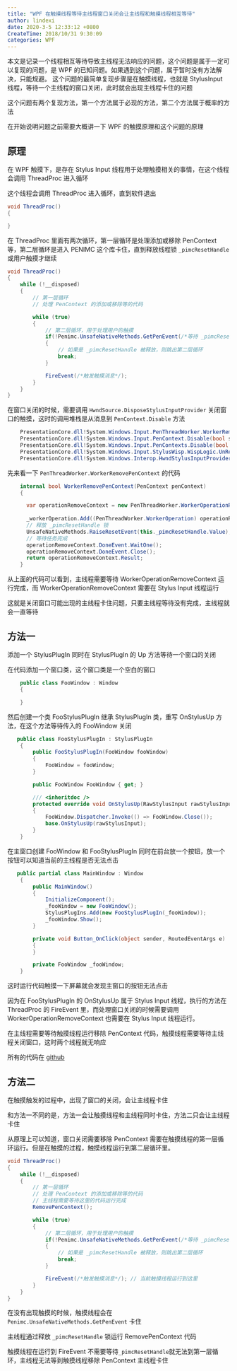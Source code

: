 ```yaml
---
title: "WPF 在触摸线程等待主线程窗口关闭会让主线程和触摸线程相互等待"
author: lindexi
date: 2020-3-5 12:33:12 +0800
CreateTime: 2018/10/31 9:30:09
categories: WPF
---
```


本文是记录一个线程相互等待导致主线程无法响应的问题，这个问题是属于一定可以复现的问题，是 WPF 的已知问题。如果遇到这个问题，属于暂时没有方法解决，只能规避。
这个问题的最简单复现步骤是在触摸线程，也就是 StylusInput 线程，等待一个主线程的窗口关闭，此时就会出现主线程卡住的问题

<!--more-->


<!-- CreateTime:2018/10/31 9:30:09 -->

<!-- csdn -->

这个问题有两个复现方法，第一个方法属于必现的方法，第二个方法属于概率的方法

在开始说明问题之前需要大概讲一下 WPF 的触摸原理和这个问题的原理

## 原理

在 WPF 触摸下，是存在 Stylus Input 线程用于处理触摸相关的事情，在这个线程会调用 ThreadProc 进入循环

<!-- ![](image/WPF 在触摸线程等待主线程窗口关闭会让主线程和触摸线程相互等待/WPF 在触摸线程等待主线程窗口关闭会让主线程和触摸线程相互等待0.png) -->

这个线程会调用 ThreadProc 进入循环，直到软件退出

```csharp
void ThreadProc()
{

}
```

在 ThreadProc 里面有两次循环，第一层循环是处理添加或移除 PenContext 等，第二层循环是进入 PENIMC 这个库卡住，直到释放线程锁 `_pimcResetHandle` 或用户触摸才继续

```csharp
void ThreadProc()
{
    while (!__disposed)
    {
    	// 第一层循环
    	// 处理 PenContext 的添加或移除等的代码

    	while (true)
    	{
    		// 第二层循环，用于处理用户的触摸
    		if(!Penimc.UnsafeNativeMethods.GetPenEvent(/*等待 _pimcResetHandle 释放，或用户触摸*/))
    		{
    			// 如果是 _pimcResetHandle 被释放，则跳出第二层循环
    			break;
    		}

    		FireEvent(/*触发触摸消息*/);
    	}
    }
}
```

在窗口关闭的时候，需要调用 `HwndSource.DisposeStylusInputProvider` 关闭窗口的触摸，这时的调用堆栈是从消息到 `PenContext.Disable` 方法

```csharp
 	PresentationCore.dll!System.Windows.Input.PenThreadWorker.WorkerRemovePenContext(System.Windows.Input.PenContext penContext) 
	PresentationCore.dll!System.Windows.Input.PenContext.Disable(bool shutdownWorkerThread) 
 	PresentationCore.dll!System.Windows.Input.PenContexts.Disable(bool shutdownWorkerThread) 
 	PresentationCore.dll!System.Windows.Input.StylusWisp.WispLogic.UnRegisterHwndForInput(System.Windows.Interop.HwndSource hwndSource) 
 	PresentationCore.dll!System.Windows.Interop.HwndStylusInputProvider.Dispose() 
```

先来看一下 `PenThreadWorker.WorkerRemovePenContext` 的代码

```csharp
    internal bool WorkerRemovePenContext(PenContext penContext)
    {

      var operationRemoveContext = new PenThreadWorker.WorkerOperationRemoveContext(penContext, this);
     
      _workerOperation.Add((PenThreadWorker.WorkerOperation) operationRemoveContext);
      // 释放 _pimcResetHandle 锁
      UnsafeNativeMethods.RaiseResetEvent(this._pimcResetHandle.Value);
      // 等待任务完成
      operationRemoveContext.DoneEvent.WaitOne();
      operationRemoveContext.DoneEvent.Close();
      return operationRemoveContext.Result;
    }
```

从上面的代码可以看到，主线程需要等待 WorkerOperationRemoveContext 运行完成，而 WorkerOperationRemoveContext 需要在 Stylus Input 线程运行

这就是关闭窗口可能出现的主线程卡住问题，只要主线程等待没有完成，主线程就会一直等待

## 方法一

添加一个 StylusPlugIn 同时在 StylusPlugIn 的 Up 方法等待一个窗口的关闭

在代码添加一个窗口类，这个窗口类是一个空白的窗口

```csharp
    public class FooWindow : Window
    {

    }
```

然后创建一个类 FooStylusPlugIn 继承 StylusPlugIn 类，重写 OnStylusUp 方法，在这个方法等待传入的 FooWindow 关闭

```csharp
   public class FooStylusPlugIn : StylusPlugIn
    {
        public FooStylusPlugIn(FooWindow fooWindow)
        {
            FooWindow = fooWindow;
        }

        public FooWindow FooWindow { get; }

        /// <inheritdoc />
        protected override void OnStylusUp(RawStylusInput rawStylusInput)
        {
            FooWindow.Dispatcher.Invoke(() => FooWindow.Close());
            base.OnStylusUp(rawStylusInput);
        }
    }
```

在主窗口创建 FooWindow 和 FooStylusPlugIn 同时在前台放一个按钮，放一个按钮可以知道当前的主线程是否无法点击

```csharp
   public partial class MainWindow : Window
    {
        public MainWindow()
        {
            InitializeComponent();
            _fooWindow = new FooWindow();
            StylusPlugIns.Add(new FooStylusPlugIn(_fooWindow));
            _fooWindow.Show();
        }

        private void Button_OnClick(object sender, RoutedEventArgs e)
        {
        }

        private FooWindow _fooWindow;
    }
```

这时运行代码触摸一下屏幕就会发现主窗口的按钮无法点击

因为在 FooStylusPlugIn 的 OnStylusUp 属于 Stylus Input 线程，执行的方法在 ThreadProc 的 FireEvent 里，而处理窗口关闭的时候需要调用 WorkerOperationRemoveContext 也需要在 Stylus Input 线程运行。

在主线程需要等待触摸线程运行移除 PenContext 代码，触摸线程需要等待主线程关闭窗口，这时两个线程就无响应

所有的代码在 [github](https://github.com/dotnet-campus/wpf-issues/tree/master/MainThreadDeadlockWithStylusInputThread/MainThreadDeadlockWhenTouchThreadWaitForWindowClosed)

## 方法二

在触摸触发的过程中，出现了窗口的关闭，会让主线程卡住

和方法一不同的是，方法一会让触摸线程和主线程同时卡住，方法二只会让主线程卡住

从原理上可以知道，窗口关闭需要移除 PenContext 需要在触摸线程的第一层循环运行。但是在触摸的过程，触摸线程运行到第二层循环里。

```csharp
void ThreadProc()
{
    while (!__disposed)
    {
    	// 第一层循环
    	// 处理 PenContext 的添加或移除等的代码
    	// 主线程需要等待这里的代码运行完成
    	RemovePenContext();

    	while (true)
    	{
    		// 第二层循环，用于处理用户的触摸
    		if(!Penimc.UnsafeNativeMethods.GetPenEvent(/*等待 _pimcResetHandle 释放，或用户触摸*/))
    		{
    			// 如果是 _pimcResetHandle 被释放，则跳出第二层循环
    			break;
    		}

    		FireEvent(/*触发触摸消息*/); // 当前触摸线程运行到这里
    	}
    }
}
```

在没有出现触摸的时候，触摸线程会在 `Penimc.UnsafeNativeMethods.GetPenEvent` 卡住

主线程通过释放 `_pimcResetHandle` 锁运行 RemovePenContext 代码

触摸线程在运行到 FireEvent 不需要等待`_pimcResetHandle`就无法到第一层循环，主线程无法等到触摸线程移除 PenContext 主线程卡住

